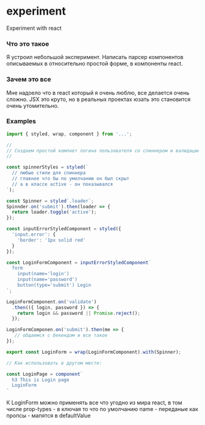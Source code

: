 # experiment
Experiment with react

### Что это такое
Я устроил небольшой эксперимент. Написать парсер компонентов описываемых в относительно простой форме,
в компоненты react.

### Зачем это все
Мне надоело что в react который я очень люблю, все делается очень сложно.
JSX это круто, но в реальных проектах юзать это становится очень утомительно. 

### Examples

```javascript
import { styled, wrap, component } from '...';

//
// Создаем простой компнет логина пользователя со спиннером и валидацией
//

const spinnerStyles = styled(`
  // любые стили для спиннера
  // главное что бы по умолчанию он был скрыт
  // а в классе active - он показывался
`);

const Spinner = styled`.loader`;
Spinnder.on('submit').then(loader => {
  return loader.toggle('active');
});

const inputErrorStyledComponent = styled({
  'input.error': {
    'border': '1px solid red'
  }
});

const LoginFormComponent = inputErrorStyledComponent`
  form
    input(name='login')
    input(name='password')
    button(type='submit') Login
`;

LoginFormComponent.on('validate')
  .then(({ login, password }) => {
    return login && password || Promise.reject();
  });

LoginFormComponen.on('submit').then(me => {
   // общаемся с бекендом и все такое
});

export const LoginForm = wrap(LoginFormComponent).with(Spinner);

// Как использовать в другом месте:

const LoginPage = component`
  h3 This is Login page
  LoginForm
`
```

К LoginForm можно применять все что угодно из мира react, в том числе prop-types -
в ключая то что по умолчанию name - переданые как пропсы - мапятся в defaultValue


